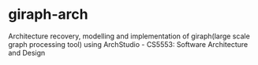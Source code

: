 # giraph-arch
Architecture recovery, modelling and implementation of giraph(large scale graph processing tool) using ArchStudio - CS5553: Software Architecture and Design
